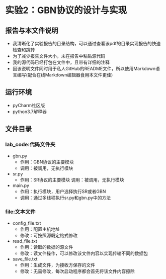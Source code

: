 # 实验2：GBN协议的设计与实现
## 报告与本文件说明
- 我清晰化了实验报告的目录结构，可以通过查看该pdf的目录实现报告的快速检查和跳转
- 为了减少报告文件大小，未在报告中粘贴源代码
- 我的源代码已经打包在文件中，且带有详细的注释
- 因该说明文件同时用于私人GitHub的README文件，所以使用Markdown语言编写(配合在线Markdown编辑器食用本文件更佳)
## 运行环境
- pyCharm社区版
- python3.7解释器
## 文件目录
### lab_code:代码文件夹
- gbn.py
    - 作用：GBN协议的主要模块
    - 调用：被调用，无执行模块
- sr.py
    - 作用：SR协议的主要模块
    调用：被调用，无执行模块
- main.py
    - 作用：执行模块，用户选择执行SR或者GBN
    - 调用：通过多线程执行sr.py和gbn.py中的方法
### file:文本文件
- config_file.txt
    - 作用：配置主机地址
    - 修改：可按照源既定格式修改
- read_file.txt
    - 作用：读取的数据的源文件
    - 修改：读文件操作，可以修改该文件内容以实现传输不同的数据包
- save_file.txt
    - 作用：生成文件，为接收方保存的文件
    - 修改：无需修改，每次启动程序都会首先将该文件内容擦除